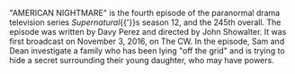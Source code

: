 "AMERICAN NIGHTMARE" is the fourth episode of the paranormal drama television series _Supernatural_{{'}}s season 12, and the 245th overall. The episode was written by Davy Perez and directed by John Showalter. It was first broadcast on November 3, 2016, on The CW. In the episode, Sam and Dean investigate a family who has been lying "off the grid" and is trying to hide a secret surrounding their young daughter, who may have powers.
